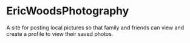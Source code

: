 # EricWoodsPhotography
A site for posting local pictures so that family and friends can view and create a profile to view their saved photos.
